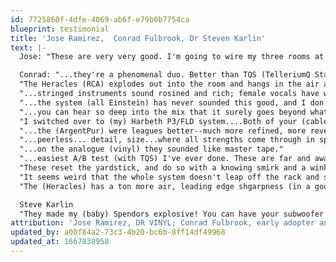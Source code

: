 ```yaml
---
id: 7725860f-4dfe-4069-ab6f-e79b0b7754ca
blueprint: testimonial
title: 'Jose Ramirez,  Conrad Fulbrook, Dr Steven Karlin'
text: |-
  Jose: "These are very very good. I'm going to wire my three rooms at Capfest with them."

  Conrad: "...they're a phenomenal duo. Better than TQS (TelleriumQ Statement) by some distance...not a subtle thing, (but) a massive difference."
  "The Heracles (RCA) explodes out into the room and hangs in the air around you."
  "...stringed instruments sound rosined and rich; female vocals have weight rather than floating away; they're very nice indeed. (They) are in another league."
  "...the system (all Einstein) has never sounded this good, and I don't know if I've ever heard better anywhere at this point."
  "...you can hear so deep into the mix that it surely goes beyond what any (record) producer ever intended."
  "I switched over to (my) Harbeth P3/FLD system....Both of your (cables) absolutely transformed that system: things sounded far more velvety, lush, detailed, refined, real, sophisticated...a joy to listen to."
  "...the (ArgentPur) were leagues better--much more refined, more revealing, an absolutely intoxicating listen even on this humble (desktop) system."
  "...peerless... detail, size...where all strengths come through in spades (monster dynamics, 3D presentation, total transparency, etc."
  "...on the analogue (vinyl) they sounded like master tape."
  "...easiest A/B test (with TQS) I've ever done. These are far and away better...transcendentally better than anything I've ever heard. All the cliches apply: hearing things in the mix I never knew were there, layers of color and space and detail that never showed up before; like being in a room vs listening through a window."
  "These reset the yardstick, and do so with a knowing smirk and a wink...they're masterful. People pay $20k+ for this kind of upgrade."
  "It seems weird that the whole system doesn't leap off the rack and start dancing in the room--it feels so alive and "well"--as in totally healthy, (with) no trace of artificiality; just pure musicality and joy."
  "The (Heracles) has a ton more air, leading edge shgarpness (in a good way), are less warm and more neutral in tone/color cast, and sound bigger and even more transparent.":

  Steve Karlin
  "They made my (baby) Spendors explosive! You can have your subwoofer back.)
attribution: 'Jose Ramirez, DR VINYL; Conrad Fulbrook, early adopter and website design  Dr Steven Karlin, psychiatrist (ret), painter, and early adopter'
updated_by: a00f84a2-73c3-4b20-bc6b-8ff14df49968
updated_at: 1667838958
---
```

